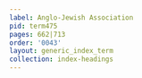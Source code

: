 ```yaml
---
label: Anglo-Jewish Association
pid: term475
pages: 662|713
order: '0043'
layout: generic_index_term
collection: index-headings
---
```

